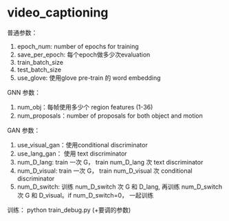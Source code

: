 # video_captioning
普通参数：
1. epoch_num: number of epochs for training
2. save_per_epoch: 每个epoch做多少次evaluation
3. train_batch_size
4. test_batch_size
5. use_glove: 使用glove pre-train 的 word embedding

GNN 参数：
1. num_obj：每帧使用多少个 region features (1-36)
2. num_proposals：number of proposals for both object and motion

GAN 参数：
1. use_visual_gan：使用conditional discriminator
2. use_lang_gan： 使用 text discriminator
3. num_D_lang: train 一次 G， train num_D_lang 次 text discriminator
4. num_D_visual: train 一次 G， train num_D_visual 次 conditional discriminator
5. num_D_switch: 训练 num_D_switch 次 G 和 D_lang, 再训练 num_D_switch 次 G 和 D_visual。if num_D_switch=0， 一起训练

训练：
python train_debug.py    (+要调的参数)
